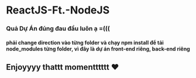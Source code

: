 # ReactJS-Ft.-NodeJS

### Quả Dự Án đúng đau đầu luôn ạ =(((

#### phải change direction vào từng folder và chạy npm install để tải node_modules từng folder, vì đây là dự án front-end riêng, back-end riêng

## Enjoyyyy thattt momentttttt ❤
